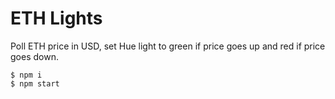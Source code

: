 # ETH Lights

Poll ETH price in USD, set Hue light to green if price goes up and red if price goes down.

```
$ npm i
$ npm start
```
